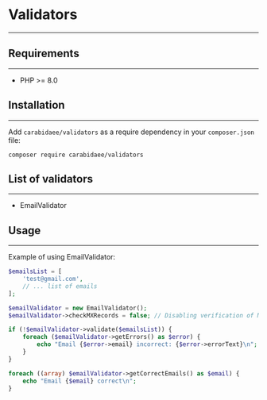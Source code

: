 # Validators

---

## Requirements

---

* PHP >= 8.0

## Installation

---

Add `carabidaee/validators` as a require dependency in your `composer.json` file:

```
composer require carabidaee/validators
```

## List of validators

---

* EmailValidator

## Usage

---

Example of using EmailValidator: 

```php
$emailsList = [
    'test@gmail.com',
    // ... list of emails
];

$emailValidator = new EmailValidator();
$emailValidator->checkMXRecords = false; // Disabling verification of MX records

if (!$emailValidator->validate($emailsList)) {
    foreach ($emailValidator->getErrors() as $error) {
        echo "Email {$error->email} incorrect: {$error->errorText}\n";
    }
}

foreach ((array) $emailValidator->getCorrectEmails() as $email) {
    echo "Email {$email} correct\n"; 
}
```